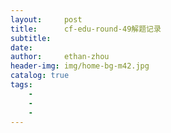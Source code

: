 ```yaml
---
layout:     post
title:      cf-edu-round-49解题记录
subtitle:   
date:       
author:     ethan-zhou
header-img: img/home-bg-m42.jpg
catalog: true
tags:
    - 
    - 
    - 
---
```

<!--more-->
<!--stackedit_data:
eyJoaXN0b3J5IjpbMTI4NjA3OTQ4OV19
-->